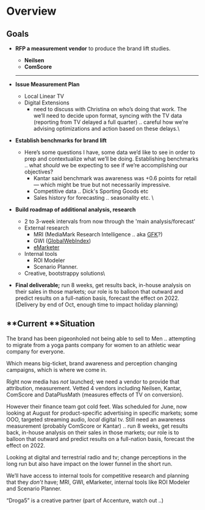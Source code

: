 # Overview

## Goals

*   **RFP a measurement vendor** to produce the brand lift studies.

    * **Neilsen**
    * **ComScore**

    ****
* **Issue Measurement Plan**
  * Local Linear TV
  * Digital Extensions
    * need to discuss with Christina on who’s doing that work. The we’ll need to decide upon format, syncing with the TV data (reporting from TV delayed a full quarter) .. careful how we’re advising optimizations and action based on these delays.\

* **Establish benchmarks for brand lift**
  * Here’s some questions I have, some data we’d like to see in order to prep and contextualize what we’ll be doing.   Establishing benchmarks .. what _should_ we be expecting to see if we’re accomplishing our objectives?  &#x20;
    * Kantar said benchmark was awareness was +0.6 points for retail — which might be true but not necessarily impressive.
    * Competitive data .. Dick's Sporting Goods etc
    * Sales history for forecasting .. seasonality etc.  \

* **Build roadmap of additional analysis, research**&#x20;
  * 2 to 3-week intervals from now through the 'main analysis/forecast'
  * External research
    * MRI (MediaMark Research Intelligence .. aka [GFK](https://www.gfk.com/en-us/home)?)
    * GWI ([GlobalWebIndex](https://www.globalwebindex.com))
    * [eMarketer](https://www.emarketer.com)
  * Internal tools
    * ROI Modeler
    * Scenario Planner.&#x20;
  * Creative, bootstrappy solutions\

* **Final deliverable;** run 8 weeks, get results back, in-house analysis on their sales in those markets; our role is to balloon that outward and predict results on a full-nation basis, forecast the effect on 2022.  (Delivery by end of Oct, enough time to impact holiday planning)

## **Current **Situation

The brand has been pigeonholed not being able to sell to Men .. attempting to migrate from a yoga pants company for women to an athletic wear company for everyone.&#x20;

Which means big-ticket, brand awareness and perception changing campaigns, which is where we come in.

Right now media has _not_ launched; we need a vendor to provide that attribution, measurement. Vetted 4 vendors including Neilsen, Kantar, ComScore and DataPlusMath (measures effects of TV on conversion).

However their finance team got cold feet. Was scheduled for June, now looking at August for product-specific advertising in specific markets; some OOO, targeted streaming audio, _local_ digital tv. Still need an awareness measurement (probably ComScore or Kantar) .. run 8 weeks, get results back, in-house analysis on their sales in those markets; our role is to balloon that outward and predict results on a full-nation basis, forecast the effect on 2022.

Looking at digital and terrestrial radio and tv; change perceptions in the long run but also have impact on the lower funnel in the short run.

We’ll have access to internal tools for competitive research and planning that they _don’t_ have; MRI, GWI, eMarketer, internal tools like ROI Modeler and Scenario Planner.

“Droga5” is a creative partner (part of Accenture, watch out ..)

##

##





